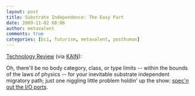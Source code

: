 ```yaml
---
layout: post
title: Substrate Independence: The Easy Part
date: 2009-11-02 08:06
author: metavalent
comments: true
categories: [bci, futurism, metavalent, posthuman]
---
```

<a target="_blank" href="http://www.technologyreview.com/blog/editors/24313/?a=f">Technology Review</a> (via <a target="_blank" href="http://www.kurzweilai.net/news/frame.html?main=/news/news_single.html?id%3D11334">KAIN</a>):

<div class="youtube-video"></div>

Oh, there'll be no body category, class, or type limits -- within the bounds of the laws of physics -- for your inevitable substrate independent migratory path; just one niggling little problem holdin' up the show: <a href="http://metavalent.com/index.php?s=io+ports" target="_blank">spec'n out the I/O ports</a>.<br /><br /><div class="zemanta-pixie"><img class="zemanta-pixie-img" alt="" src="http://img.zemanta.com/pixy.gif?x-id=90387422-cebb-802c-b7aa-3d205545f903" /></div>
